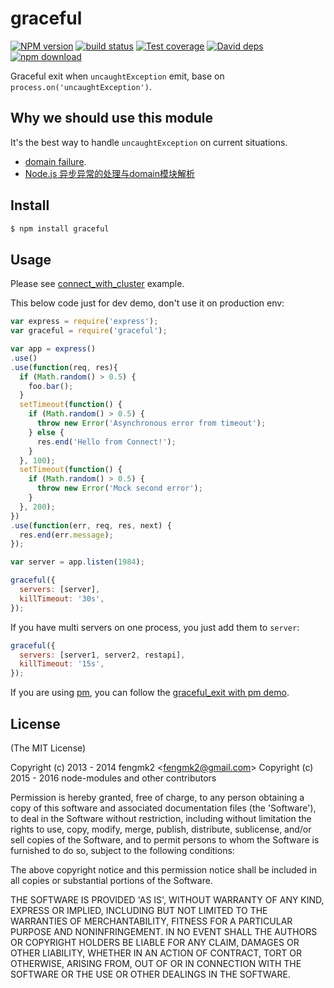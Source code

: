 # graceful

[![NPM version][npm-image]][npm-url]
[![build status][travis-image]][travis-url]
[![Test coverage][cov-image]][cov-url]
[![David deps][david-image]][david-url]
[![npm download][download-image]][download-url]

[npm-image]: https://img.shields.io/npm/v/graceful.svg?style=flat-square
[npm-url]: https://npmjs.org/package/graceful
[travis-image]: https://img.shields.io/travis/node-modules/graceful.svg?style=flat-square
[travis-url]: https://travis-ci.org/node-modules/graceful
[cov-image]: https://codecov.io/github/node-modules/cfork/coverage.svg?branch=master
[cov-url]: https://codecov.io/github/node-modules/cfork?branch=master
[david-image]: https://img.shields.io/david/node-modules/cfork.svg?style=flat-square
[david-url]: https://david-dm.org/node-modules/cfork
[download-image]: https://img.shields.io/npm/dm/graceful.svg?style=flat-square
[download-url]: https://npmjs.org/package/graceful


Graceful exit when `uncaughtException` emit, base on `process.on('uncaughtException')`.

## Why we should use this module

It's the best way to handle `uncaughtException` on current situations.

* [domain failure](https://github.com/fengmk2/domain-middleware/blob/master/example/failure.js).
* [Node.js 异步异常的处理与domain模块解析](http://deadhorse.me/nodejs/2013/04/13/exception_and_domain.html)

## Install

```bash
$ npm install graceful
```

## Usage

Please see [connect_with_cluster](https://github.com/fengmk2/graceful/tree/master/example/connect_with_cluster) example.

This below code just for dev demo, don't use it on production env:

```js
var express = require('express');
var graceful = require('graceful');

var app = express()
.use()
.use(function(req, res){
  if (Math.random() > 0.5) {
    foo.bar();
  }
  setTimeout(function() {
    if (Math.random() > 0.5) {
      throw new Error('Asynchronous error from timeout');
    } else {
      res.end('Hello from Connect!');
    }
  }, 100);
  setTimeout(function() {
    if (Math.random() > 0.5) {
      throw new Error('Mock second error');
    }
  }, 200);
})
.use(function(err, req, res, next) {
  res.end(err.message);
});

var server = app.listen(1984);

graceful({
  servers: [server],
  killTimeout: '30s',
});
```

If you have multi servers on one process, you just add them to `server`:

```js
graceful({
  servers: [server1, server2, restapi],
  killTimeout: '15s',
});
```

If you are using [pm](https://github.com/aleafs/pm),
you can follow the [graceful_exit with pm demo](https://github.com/aleafs/pm/tree/master/demo/graceful_exit).

## License

(The MIT License)

Copyright (c) 2013 - 2014 fengmk2 &lt;fengmk2@gmail.com&gt;
Copyright (c) 2015 - 2016 node-modules and other contributors

Permission is hereby granted, free of charge, to any person obtaining
a copy of this software and associated documentation files (the
'Software'), to deal in the Software without restriction, including
without limitation the rights to use, copy, modify, merge, publish,
distribute, sublicense, and/or sell copies of the Software, and to
permit persons to whom the Software is furnished to do so, subject to
the following conditions:

The above copyright notice and this permission notice shall be
included in all copies or substantial portions of the Software.

THE SOFTWARE IS PROVIDED 'AS IS', WITHOUT WARRANTY OF ANY KIND,
EXPRESS OR IMPLIED, INCLUDING BUT NOT LIMITED TO THE WARRANTIES OF
MERCHANTABILITY, FITNESS FOR A PARTICULAR PURPOSE AND NONINFRINGEMENT.
IN NO EVENT SHALL THE AUTHORS OR COPYRIGHT HOLDERS BE LIABLE FOR ANY
CLAIM, DAMAGES OR OTHER LIABILITY, WHETHER IN AN ACTION OF CONTRACT,
TORT OR OTHERWISE, ARISING FROM, OUT OF OR IN CONNECTION WITH THE
SOFTWARE OR THE USE OR OTHER DEALINGS IN THE SOFTWARE.
